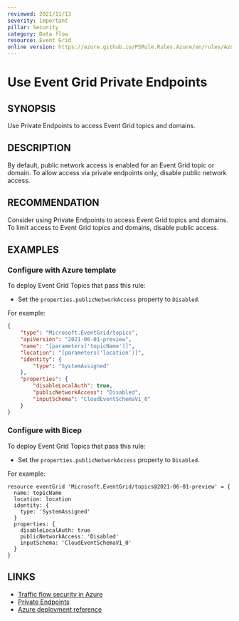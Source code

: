 ```yaml
---
reviewed: 2021/11/13
severity: Important
pillar: Security
category: Data flow
resource: Event Grid
online version: https://azure.github.io/PSRule.Rules.Azure/en/rules/Azure.EventGrid.TopicPublicAccess/
---
```


# Use Event Grid Private Endpoints

## SYNOPSIS

Use Private Endpoints to access Event Grid topics and domains.

## DESCRIPTION

By default, public network access is enabled for an Event Grid topic or domain.
To allow access via private endpoints only, disable public network access.

## RECOMMENDATION

Consider using Private Endpoints to access Event Grid topics and domains.
To limit access to Event Grid topics and domains, disable public access.

## EXAMPLES

### Configure with Azure template

To deploy Event Grid Topics that pass this rule:

- Set the `properties.publicNetworkAccess` property to `Disabled`.

For example:

```json
{
    "type": "Microsoft.EventGrid/topics",
    "apiVersion": "2021-06-01-preview",
    "name": "[parameters('topicName')]",
    "location": "[parameters('location')]",
    "identity": {
        "type": "SystemAssigned"
    },
    "properties": {
        "disableLocalAuth": true,
        "publicNetworkAccess": "Disabled",
        "inputSchema": "CloudEventSchemaV1_0"
    }
}
```

### Configure with Bicep

To deploy Event Grid Topics that pass this rule:

- Set the `properties.publicNetworkAccess` property to `Disabled`.

For example:

```bicep
resource eventGrid 'Microsoft.EventGrid/topics@2021-06-01-preview' = {
  name: topicName
  location: location
  identity: {
    type: 'SystemAssigned'
  }
  properties: {
    disableLocalAuth: true
    publicNetworkAccess: 'Disabled'
    inputSchema: 'CloudEventSchemaV1_0'
  }
}
```

## LINKS

- [Traffic flow security in Azure](https://learn.microsoft.com/azure/architecture/framework/security/design-network-flow#data-exfiltration)
- [Private Endpoints](https://docs.microsoft.com/azure/event-grid/network-security#private-endpoints)
- [Azure deployment reference](https://docs.microsoft.com/azure/templates/microsoft.eventgrid/topics?tabs=json)
